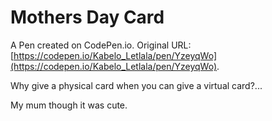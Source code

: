 # Mothers Day Card

A Pen created on CodePen.io. Original URL: [https://codepen.io/Kabelo_Letlala/pen/YzeyqWo](https://codepen.io/Kabelo_Letlala/pen/YzeyqWo).

Why give a physical card when you can give a virtual card?...

My mum though it was cute.